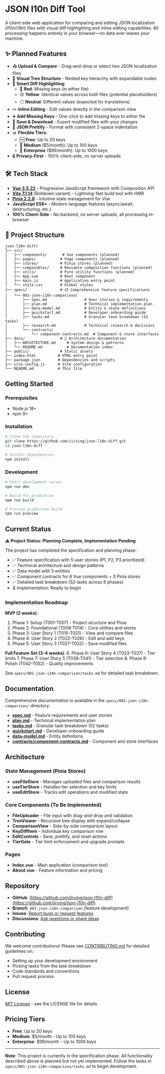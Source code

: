 # JSON l10n Diff Tool

A client-side web application for comparing and editing JSON localization (l10n/i18n) files with visual diff highlighting and inline editing capabilities. All processing happens entirely in your browser—no data ever leaves your machine.

## ✨ Planned Features

- 📤 **Upload & Compare** - Drag-and-drop or select two JSON localization files
- 🌳 **Visual Tree Structure** - Nested key hierarchy with expandable nodes
- 🎨 **Smart Diff Highlighting**:
  - 🔴 **Red**: Missing keys (in either file)
  - 🟡 **Yellow**: Identical values across both files (potential placeholders)
  - ⚪ **Neutral**: Different values (expected for translations)
- ✏️ **Inline Editing** - Edit values directly in the comparison view
- ➕ **Add Missing Keys** - One-click to add missing keys to either file
- 💾 **Save & Download** - Export modified files with your changes
- 🎨 **JSON Prettify** - Format with consistent 2-space indentation
- 📊 **Flexible Tiers**:
  - 🆓 **Free**: Up to 20 keys
  - 💼 **Medium** ($5/month): Up to 100 keys
  - 🏢 **Enterprise** ($99/month): Up to 1000 keys
- 🔒 **Privacy-First** - 100% client-side, no server uploads

## 🛠️ Tech Stack

- **[Vue 3.5.22](https://vuejs.org/)** - Progressive JavaScript framework with Composition API
- **[Vite 7.1.14](https://vite.dev/)** (Rolldown variant) - Lightning-fast build tool with HMR
- **[Pinia 2.2.8](https://pinia.vuejs.org/)** - Intuitive state management for Vue
- **JavaScript ES6+** - Modern language features (async/await, destructuring, etc.)
- **100% Client-Side** - No backend, no server uploads, all processing in-browser

## 📁 Project Structure

```
json-l10n-diff/
├── src/
│   ├── components/       # Vue components (planned)
│   ├── pages/           # Page components (planned)
│   ├── stores/          # Pinia stores (planned)
│   ├── composables/     # Reusable composition functions (planned)
│   ├── utils/           # Pure utility functions (planned)
│   ├── App.vue          # Root component
│   ├── main.js          # Application entry point
│   └── style.css        # Global styles
├── specs/               # 📋 Comprehensive feature specifications
│   └── 001-json-i18n-comparison/
│       ├── spec.md                 # User stories & requirements
│       ├── plan.md                 # Technical implementation plan
│       ├── data-model.md           # Entity & state definitions
│       ├── quickstart.md           # Developer onboarding guide
│       ├── tasks.md                # Granular task breakdown (52 tasks)
│       ├── research.md             # Technical research & decisions
│       └── contracts/
│           └── component-contracts.md  # Component & store interfaces
├── docs/                # 📖 Architecture documentation
│   ├── ARCHITECTURE.md     # System design & patterns
│   └── README.md           # Documentation index
├── public/              # Static assets
├── index.html          # HTML entry point
├── package.json        # Dependencies and scripts
├── vite.config.js      # Vite configuration
└── README.md           # This file
```

## Getting Started

### Prerequisites

- Node.js 18+
- npm 9+

### Installation

```bash
# Clone the repository
git clone https://github.com/iirving/json-l10n-diff.git
cd json-l10n-diff

# Install dependencies
npm install
```

### Development

```bash
# Start development server
npm run dev

# Build for production
npm run build

# Preview production build
npm run preview
```

## Current Status

**⚠️ Project Status: Planning Complete, Implementation Pending**

The project has completed the specification and planning phase:

- ✅ Feature specification with 5 user stories (P1, P2, P3 prioritized)
- ✅ Technical architecture and design patterns
- ✅ Data model with 5 entities
- ✅ Component contracts for 6 Vue components + 3 Pinia stores
- ✅ Detailed task breakdown (52 tasks across 8 phases)
- ⏳ Implementation: Ready to begin

### Implementation Roadmap

**MVP (2 weeks)**:

1. Phase 1: Setup (T001-T007) - Project structure and Pinia
2. Phase 2: Foundational (T008-T014) - Core utilities and stores
3. Phase 3: User Story 1 (T015-T021) - View and compare files
4. Phase 4: User Story 2 (T022-T026) - Edit and add keys
5. Phase 5: User Story 3 (T027-T032) - Save modified files

**Full Feature Set (3-4 weeks)**:
6. Phase 6: User Story 4 (T033-T037) - Tier limits
7. Phase 7: User Story 5 (T038-T041) - Tier selection
8. Phase 8: Polish (T042-T052) - Quality improvements

See `specs/001-json-i18n-comparison/tasks.md` for detailed task breakdown.

## Documentation

Comprehensive documentation is available in the `specs/001-json-i18n-comparison/` directory:

- **[spec.md](specs/001-json-i18n-comparison/spec.md)** - Feature requirements and user stories
- **[plan.md](specs/001-json-i18n-comparison/plan.md)** - Technical implementation plan
- **[tasks.md](specs/001-json-i18n-comparison/tasks.md)** - Granular task breakdown (52 tasks)
- **[quickstart.md](specs/001-json-i18n-comparison/quickstart.md)** - Developer onboarding guide
- **[data-model.md](specs/001-json-i18n-comparison/data-model.md)** - Entity definitions
- **[contracts/component-contracts.md](specs/001-json-i18n-comparison/contracts/component-contracts.md)** - Component and store interfaces

## Architecture

### State Management (Pinia Stores)

- **useFileStore** - Manages uploaded files and comparison results
- **useTierStore** - Handles tier selection and key limits
- **useEditStore** - Tracks edit operations and modified state

### Core Components (To Be Implemented)

- **FileUploader** - File input with drag-and-drop and validation
- **TreeViewer** - Recursive tree display with expand/collapse
- **ComparisonView** - Side-by-side comparison layout
- **KeyDiffItem** - Individual key comparison row
- **EditControls** - Save, prettify, and reset actions
- **TierGate** - Tier limit enforcement and upgrade prompts

### Pages

- **Index.vue** - Main application (comparison tool)
- **About.vue** - Feature information and pricing

## Repository

- **GitHub**: [https://github.com/iirving/json-l10n-diff](https://github.com/iirving/json-l10n-diff)
- **Branch**: `001-json-i18n-comparison` (feature development)
- **Issues**: [Report bugs or request features](https://github.com/iirving/json-l10n-diff/issues)
- **Discussions**: [Ask questions or share ideas](https://github.com/iirving/json-l10n-diff/discussions)

## Contributing

We welcome contributions! Please see [CONTRIBUTING.md](CONTRIBUTING.md) for detailed guidelines on:

- Setting up your development environment
- Picking tasks from the task breakdown
- Code standards and conventions
- Pull request process

## License

[MIT License](LICENSE) - see the LICENSE file for details

## Pricing Tiers

- **Free**: Up to 20 keys
- **Medium**: $5/month - Up to 100 keys
- **Enterprise**: $99/month - Up to 1000 keys

---

**Note**: This project is currently in the specification phase. All functionality described above is planned but not yet implemented. Follow the tasks in `specs/001-json-i18n-comparison/tasks.md` to begin development.

